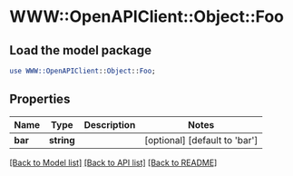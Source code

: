 # WWW::OpenAPIClient::Object::Foo

## Load the model package
```perl
use WWW::OpenAPIClient::Object::Foo;
```

## Properties
Name | Type | Description | Notes
------------ | ------------- | ------------- | -------------
**bar** | **string** |  | [optional] [default to &#39;bar&#39;]

[[Back to Model list]](../README.md#documentation-for-models) [[Back to API list]](../README.md#documentation-for-api-endpoints) [[Back to README]](../README.md)


